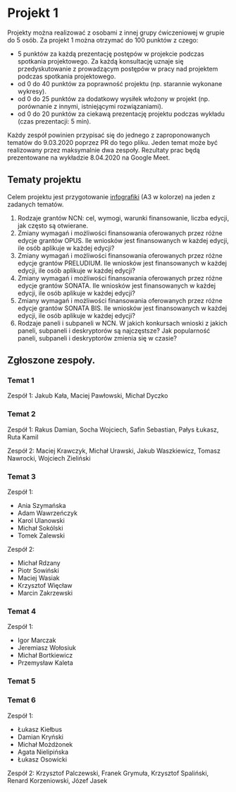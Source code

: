 # Projekt 1

Projekty można realizować z osobami z innej grupy ćwiczeniowej w grupie do 5 osób. Za projekt 1 można otrzymać do 100 punktów z czego:

 - 5 punktów za każdą prezentację postępów w projekcie podczas spotkania projektowego. Za każdą konsultację uznaje się przedyskutowanie z prowadzącym postępów w pracy nad projektem podczas spotkania projektowego. 
 - od 0 do 40 punktów za poprawność projektu (np. starannie wykonane wykresy).
 - od 0 do 25 punktów za dodatkowy wysiłek włożony w projekt (np. porównanie z innymi, istniejącymi rozwiązaniami).
 - od 0 do 20 punktów za ciekawą prezentację projektu podczas wykładu (czas prezentacji: 5 min).

Każdy zespół powinien przypisać się do jednego z zaproponowanych tematów do 9.03.2020 poprzez PR do tego pliku. Jeden temat może być realizowany przez maksymalnie dwa zespoły. Rezultaty prac będą prezentowane na wykładzie 8.04.2020 na Google Meet.

## Tematy projektu

Celem projektu jest przygotowanie [infografiki](https://en.wikipedia.org/wiki/Infographic) (A3 w kolorze) na jeden z zadanych tematów.

1. Rodzaje grantów NCN: cel, wymogi, warunki finansowanie, liczba edycji, jak często są otwierane.
2. Zmiany wymagań i możliwości finansowania oferowanych przez różne edycje grantów OPUS. Ile wniosków jest finansowanych w każdej edycji, ile osób aplikuje w każdej edycji?
2. Zmiany wymagań i możliwości finansowania oferowanych przez różne edycje grantów PRELUDIUM. Ile wniosków jest finansowanych w każdej edycji, ile osób aplikuje w każdej edycji?
3. Zmiany wymagań i możliwości finansowania oferowanych przez różne edycje grantów SONATA. Ile wniosków jest finansowanych w każdej edycji, ile osób aplikuje w każdej edycji?
4. Zmiany wymagań i możliwości finansowania oferowanych przez różne edycje grantów SONATA BIS. Ile wniosków jest finansowanych w każdej edycji, ile osób aplikuje w każdej edycji?
5. Rodzaje paneli i subpaneli w NCN. W jakich konkursach wnioski z jakich paneli, subpaneli i deskryptorów są najczęstsze? Jak popularność paneli, subpaneli i deskryptorów zmienia się w czasie?

## Zgłoszone zespoły.

### Temat 1

Zespół 1: Jakub Kała, Maciej Pawłowski, Michał Dyczko

### Temat 2

Zespół 1: Rakus Damian, Socha Wojciech, Safin Sebastian, Pałys Łukasz, Ruta Kamil

Zespół 2: Maciej Krawczyk, Michał Urawski, Jakub Waszkiewicz, Tomasz Nawrocki, Wojciech Zieliński

### Temat 3

Zespół 1:
 * Ania Szymańska
 * Adam Wawrzeńczyk
 * Karol Ulanowski
 * Michał Sokólski
 * Tomek Zalewski
 
 Zespół 2:
 * Michał Rdzany
 * Piotr Sowiński
 * Maciej Wasiak
 * Krzysztof Więcław
 * Marcin Zakrzewski

### Temat 4
Zespół 1:
* Igor Marczak
* Jeremiasz Wołosiuk
* Michał Bortkiewicz
* Przemysław Kaleta

### Temat 5

### Temat 6

Zespół 1:

* Łukasz Kiełbus
* Damian Kryński
* Michał Możdżonek
* Agata Nielipińska
* Łukasz Osowicki

Zespół 2:
Krzysztof Palczewski, Franek Grymuła, Krzysztof Spaliński, Renard Korzeniowski, Józef Jasek
